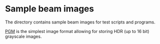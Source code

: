 # Sample beam images

The directory contains sample beam images for test scripts and programs.

[PGM](https://netpbm.sourceforge.net/doc/pgm.html) is the simplest image format allowing for storing HDR (up to 16 bit) grayscale images.

